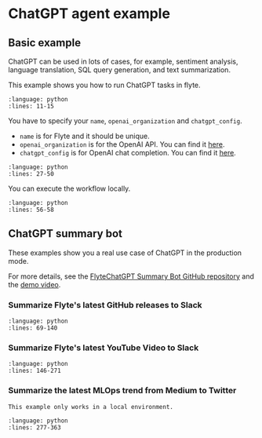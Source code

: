# ChatGPT agent example

## Basic example

ChatGPT can be used in lots of cases, for example, sentiment analysis, language translation, SQL query generation, and text summarization.

This example shows you how to run ChatGPT tasks in flyte.

```{rli} https://raw.githubusercontent.com/flyteorg/flytesnacks/7a300ac43f3da41a4e01bd4dae9d45e8c0094ce3/examples/chatgpt_agent/chatgpt_agent/chatgpt_agent_example_usage.py
:language: python
:lines: 11-15
```

You have to specify your `name`, `openai_organization` and `chatgpt_config`.

* `name` is for Flyte and it should be unique.
* `openai_organization` is for the OpenAI API. You can find it [here](https://platform.openai.com/account/organization).
* `chatgpt_config` is for OpenAI chat completion. You can find it [here](https://platform.openai.com/docs/api-reference/chat/create).

```{rli} https://raw.githubusercontent.com/flyteorg/flytesnacks/7a300ac43f3da41a4e01bd4dae9d45e8c0094ce3/examples/chatgpt_agent/chatgpt_agent/chatgpt_agent_example_usage.py
:language: python
:lines: 27-50
```

You can execute the workflow locally.

```{rli} https://raw.githubusercontent.com/flyteorg/flytesnacks/7a300ac43f3da41a4e01bd4dae9d45e8c0094ce3/examples/chatgpt_agent/chatgpt_agent/chatgpt_agent_example_usage.py
:language: python
:lines: 56-58
```

## ChatGPT summary bot
These examples show you a real use case of ChatGPT in the production mode.

For more details, see the [FlyteChatGPT Summary Bot GitHub repository](https://github.com/Future-Outlier/FlyteChatGPTSummaryBot) and the [demo video](https://youtu.be/IS6gi4jR7h0?si=hWHZp5LyjDspiwfD).

### Summarize Flyte's latest GitHub releases to Slack

```{rli} https://raw.githubusercontent.com/flyteorg/flytesnacks/7a300ac43f3da41a4e01bd4dae9d45e8c0094ce3/examples/chatgpt_agent/chatgpt_agent/chatgpt_agent_example_usage.py
:language: python
:lines: 69-140
```

### Summarize Flyte's latest YouTube Video to Slack

```{rli} https://raw.githubusercontent.com/flyteorg/flytesnacks/7a300ac43f3da41a4e01bd4dae9d45e8c0094ce3/examples/chatgpt_agent/chatgpt_agent/chatgpt_agent_example_usage.py
:language: python
:lines: 146-271
```

### Summarize the latest MLOps trend from Medium to Twitter

```{note}
This example only works in a local environment.
```

```{rli} https://raw.githubusercontent.com/flyteorg/flytesnacks/7a300ac43f3da41a4e01bd4dae9d45e8c0094ce3/examples/chatgpt_agent/chatgpt_agent/chatgpt_agent_example_usage.py
:language: python
:lines: 277-363
```
